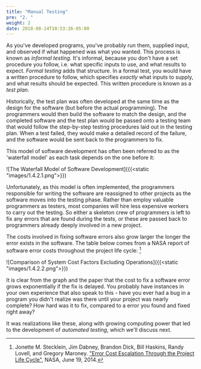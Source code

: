 ```yaml
---
title: "Manual Testing"
pre: "2. "
weight: 2
date: 2018-08-24T10:53:26-05:00
---
```


As you've developed programs, you've probably run them, supplied input, and observed if what happened was what you wanted. This process is known as _informal testing_.  It's informal, because you don't have a set procedure you follow, i.e. what specific inputs to use, and what results to expect.  _Formal testing_ adds that structure.  In a formal test, you would have a written procedure to follow, which specifies _exactly_ what inputs to supply, and what results should be expected.  This written procedure is known as a _test plan_.

Historically, the test plan was often developed at the same time as the design for the software (but before the actual programming).  The programmers would then build the software to match the design, and the completed software and the test plan would be passed onto a testing team that would follow the step-by-step testing procedures laid out in the testing plan.  When a test failed, they would make a detailed record of the failure, and the software would be sent back to the programmers to fix.

This model of software development has often been referred to as the 'waterfall model' as each task depends on the one before it:

![The Waterfall Model of Software Development]({{<static "images/1.4.2.1.png">}})

Unfortunately, as this model is often implemented, the programmers responsible for writing the software are reassigned to other projects as the software moves into the testing phase.  Rather than employ valuable programmers as testers, most companies will hire less expensive workers to carry out the testing.  So either a skeleton crew of programmers is left to fix any errors that are found during the tests, or these are passed back to programmers already deeply involved in a new project.

The costs involved in fixing software errors also grow larger the longer the error exists in the software. The table below comes from a NASA report of software error costs throughout the project life cycle: [^nasa2004]

[^nasa2004]: Jonette M. Stecklein, Jim Dabney, Brandon Dick, Bill Haskins, Randy Lovell, and Gregory Maroney. ["Error Cost Escalation Through the Project Life Cycle"](https://ntrs.nasa.gov/citations/20100036670), NASA, June 19, 2014.

![Comparison of System Cost Factors Excluding Operations]({{<static "images/1.4.2.2.png">}})

It is clear from the graph and the paper that the cost to fix a software error grows exponentially if the fix is delayed.  You probably have instances in your own experience that also speak to this - have you ever had a bug in a program you didn't realize was there until your project was nearly complete?  How hard was it to fix, compared to a error you found and fixed right away?

It was realizations like these, along with growing computing power that led to the development of _automated testing_, which we'll discuss next.